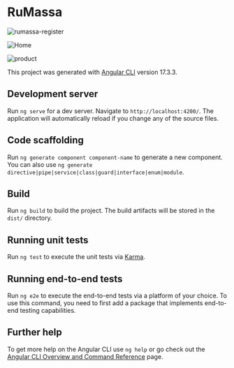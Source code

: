 # RuMassa
![rumassa-register](https://github.com/RumassaProject/Rumassa.Client/assets/145344775/ce5e66b9-b3c6-49b0-8508-2df592722b5f)

![Home](https://github.com/RumassaProject/Rumassa.Client/assets/145344775/f1c62fd0-bf75-467b-b4e3-2674113691be)

![product](https://github.com/RumassaProject/Rumassa.Client/assets/145344775/8164cab4-1072-4d1c-823b-41b365fbb203)

This project was generated with [Angular CLI](https://github.com/angular/angular-cli) version 17.3.3.

## Development server

Run `ng serve` for a dev server. Navigate to `http://localhost:4200/`. The application will automatically reload if you change any of the source files.

## Code scaffolding

Run `ng generate component component-name` to generate a new component. You can also use `ng generate directive|pipe|service|class|guard|interface|enum|module`.

## Build

Run `ng build` to build the project. The build artifacts will be stored in the `dist/` directory.

## Running unit tests

Run `ng test` to execute the unit tests via [Karma](https://karma-runner.github.io).

## Running end-to-end tests

Run `ng e2e` to execute the end-to-end tests via a platform of your choice. To use this command, you need to first add a package that implements end-to-end testing capabilities.

## Further help

To get more help on the Angular CLI use `ng help` or go check out the [Angular CLI Overview and Command Reference](https://angular.io/cli) page.

